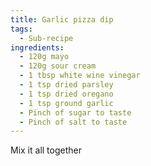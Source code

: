 ```yaml
---
title: Garlic pizza dip
tags:
  - Sub-recipe
ingredients:
  - 120g mayo
  - 120g sour cream
  - 1 tbsp white wine vinegar
  - 1 tsp dried parsley
  - 1 tsp dried oregano
  - 1 tsp ground garlic
  - Pinch of sugar to taste
  - Pinch of salt to taste
---
```

Mix it all together
